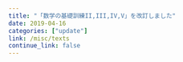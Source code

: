 ```yaml
---
title: "「数学の基礎訓練II,III,IV,V」を改訂しました"
date: 2019-04-16
categories: ["update"]
link: /misc/texts
continue_link: false
---
```

